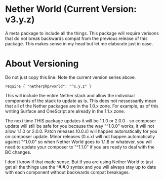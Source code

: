 # Nether World (Current Version: v3.y.z)

A meta package to include all the things. This package will require verisons that do not
break backwards compat from the previous release of this package. This makes sense in my
head but let me elaborate just in case.

# About Versioning

Do not just copy this line. Note the current version series above.

	require { "netherphp/world": "^x.y.z" }

This will include the entire Nether stack and allow the individual components of the
stack to update as is. This does not nessessarily mean that all of the Nether packages
are in the 1.0.x zone. For example, as of this writing Surface and OneScript are already
in the 1.1.x zone.

The next time THIS package updates it will be 1.1.0 or 2.0.0 - so composer update will
still be safe for you because the way "^1.0.0" works, it will not allow 1.1.0 or 2.0.0.
Patch releases (0.0.x) will happen automatically for you on composer update. Minor
releases (0.x.x) will not happen automatically against "^1.0.0" so when Nether World goes
to 1.1.8 or whatever, you will need to update your composer to "^1.1.0" if you are
ready to deal with the BC changes.

I don't know if that made sense. But if you are using Nether World to just get all the
things use the ^#.#.0 syntax and you will always stay up to date with each component
without backwards compat breakages.

